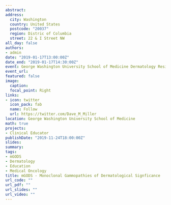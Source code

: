 ```yaml
---
abstract: 
address: 
  city: Washington
  country: United States
  postcode: "20037"
  region: Distric of Columbia
  street: 22 & I Street NW
all_day: false
authors: 
- admin
date: "2019-01-17T13:00:00Z"
date_end: "2019-01-17T14:30:00Z"
event: George Washington University School of Medicine Dermatology Resident Lecture
event_url: 
featured: false
image:
  caption: 
  focal_point: Right
links:
- icon: twitter
  icon_pack: fab
  name: Follow
  url: https://twitter.com/Dave_M_Miller
location: George Washington University School of Medicine
math: true
projects:
- Clinical Educator
publishDate: "2019-11-24T18:00:00Z"
slides: 
summary: 
tags: 
- mGODS
- Dermatology
- Education
- Medical Oncology
title: mGODS - Monoclonal Gammopathies of Dermatological Signficance
url_code: ""
url_pdf: ""
url_slides: ""
url_video: ""
---
```

